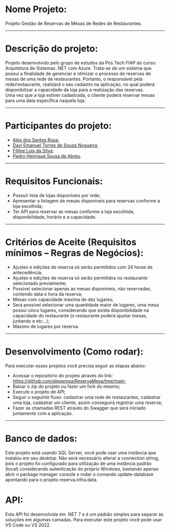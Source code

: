 # Nome Projeto:

Projeto Gestão de Reservas de Mesas de Redes de Restaurantes.

-----------------------------------------------------------------------------------------------------------------------------------------------------------------------------------------------------------------------------------------------------------------------------------------------------------------------------------------------------------------------------

# Descrição do projeto:
  
Projeto desenvolvido pelo grupo de estudos da Pós Tech FIAP do curso: Arquitetura de Sistemas .NET com Azure. Trata-se de um sistema que possui a finalidade de gerenciar e otimizar o processo de reservas de mesas de uma rede de restaurantes. Portanto, o responsável pela rede/restaurante, realizará o seu cadastro na aplicação, no qual poderá disponibilizar a capacidade da loja para a realização das reservas.<br>
Uma vez que a loja estiver cadastrada, o cliente poderá reservar mesas para uma data específica naquela loja.

-----------------------------------------------------------------------------------------------------------------------------------------------------------------------------------------------------------------------------------------------------------------------------------------------------------------------------------------------------------------------------

# Participantes do projeto:
  
- [Alex dos Santos Rosa](https://github.com/aleqsrosa); 
-	[Davi Emanuel Torres de Souza Nogueira](https://github.com/daviEmanuelNogueira);
-	[Fillipe Luis da Silva](https://github.com/fillipelsilva);
-	[Pedro Henrique Sousa de Abreu](https://github.com/PedroAbreuHS).

-----------------------------------------------------------------------------------------------------------------------------------------------------------------------------------------------------------------------------------------------------------------------------------------------------------------------------------------------------------------------------

# Requisitos Funcionais:
  
-	Possuir lista de lojas disponíveis por rede;
-	Apresentar a listagem de mesas disponíveis para reservas conforme a loja escolhida;
-	Ter API para reservar as mesas conforme a loja escolhida, disponibilidade, horário e a capacidade.

-----------------------------------------------------------------------------------------------------------------------------------------------------------------------------------------------------------------------------------------------------------------------------------------------------------------------------------------------------------------------------

# Critérios de Aceite (Requisitos mínimos – Regras de Negócios):

-	Ajustes e edições de reserva só serão permitidos com 24 horas de antecedência;
-	Ajustes e edições de reserva só serão permitidos no restaurante selecionado previamente;
-	Possível selecionar apenas as mesas disponíveis, não reservadas, contendo data e hora da reserva;
-	Mesas com capacidade máxima de dez lugares;
-	Será possível selecionar uma quantidade maior de lugares, uma mesa possui cinco lugares, considerando que exista disponibilidade na capacidade do restaurante (o restaurante poderá ajustar mesas, juntando e etc...);
-	Máximo de lugares por reserva.

-----------------------------------------------------------------------------------------------------------------------------------------------------------------------------------------------------------------------------------------------------------------------------------------------------------------------------------------------------------------------------

# Desenvolvimento (Como rodar):
  
Para executar esses projetos você precisa seguir as etapas abaixo:
-	Acessar o repositório do projeto através do link: https://github.com/aleqsrosa/ReservaMesa/tree/main;
-	Baixar o zip do projeto ou fazer um fork do mesmo;
-	Execute o projeto de API;
-	Seguir o seguinte fluxo: cadastrar uma rede de restaurantes, cadastrar uma loja, cadastrar um cliente, assim conseguirá registrar uma reserva;
-	Fazer as chamadas REST através do Swagger que será iniciado juntamente com a aplicação.

-----------------------------------------------------------------------------------------------------------------------------------------------------------------------------------------------------------------------------------------------------------------------------------------------------------------------------------------------------------------------------

# Banco de dados:
  
Este projeto está usando SQL Server, você pode usar uma instância que instalou em seu desktop. 
Não será necessário alterar a connection string, pois o projeto foi configurado para utilização de uma instância padrão (local) considerando autenticação do próprio Windows, bastando apenas abrir o package manager console e rodar o comando update-database apontando para o projeto reserva.infra.data.

# API:
Esta API foi desenvolvida em .NET 7 e é um padrão simples para separar as soluções em algumas camadas. 
Para executar este projeto você pode usar VS Code ou VS 2022.

